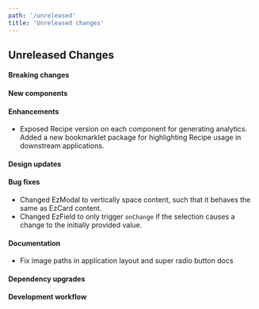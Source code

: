 ```yaml
---
path: '/unreleased'
title: 'Unreleased changes'
---
```


## Unreleased Changes

#### Breaking changes

#### New components

#### Enhancements

- Exposed Recipe version on each component for generating analytics. Added a new bookmarklet package for highlighting Recipe usage in downstream applications.

#### Design updates

#### Bug fixes

- Changed EzModal to vertically space content, such that it behaves the same as EzCard content.
- Changed EzField to only trigger `onChange` if the selection causes a change to the initially provided value.

#### Documentation

- Fix image paths in application layout and super radio button docs

#### Dependency upgrades

#### Development workflow

